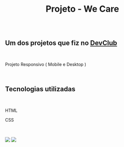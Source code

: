 <h1 align="center"> Projeto - We Care </h1>

<br>
<br>

<h2> Um dos projetos que fiz no <a href="https://rodolfomori.com.br/devclub">DevClub </a></h2>

<br>

<p> Projeto Responsivo ( Mobile e Desktop ) </p>
  
<br>

<h2> Tecnologias utilizadas </h2>

<br>

<p> HTML </P>

<p> CSS </p>
    
<br>
<br>

<img src="https://github.com/ViniciusdeTulio/Projeto-We-Care-DEV-CLUB/blob/master/img/Desktop.png?raw=true">
<img src="https://github.com/ViniciusdeTulio/Projeto-We-Care-DEV-CLUB/blob/master/img/Mobile.png?raw=true">
